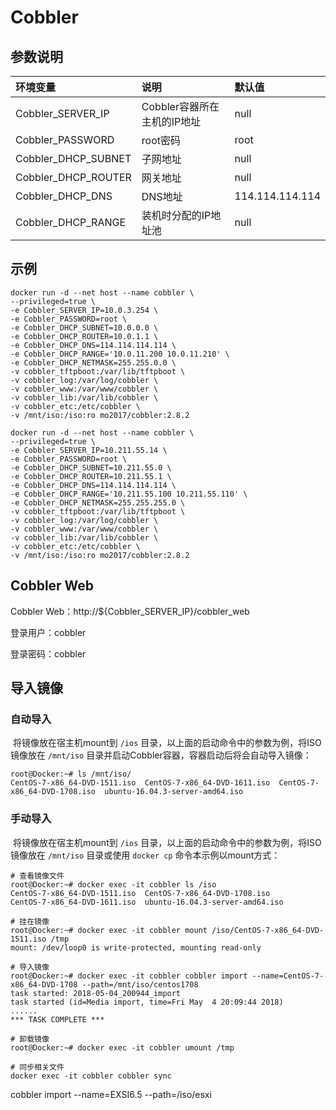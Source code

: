 # Cobbler

## 参数说明

| 环境变量 | 说明 | 默认值 |
| :- | :-- | :- |
| Cobbler_SERVER_IP | Cobbler容器所在主机的IP地址 | null |
| Cobbler_PASSWORD | root密码 | root |
| Cobbler_DHCP_SUBNET | 子网地址 | null |
| Cobbler_DHCP_ROUTER | 网关地址 | null |
| Cobbler_DHCP_DNS | DNS地址 | 114.114.114.114 |
| Cobbler_DHCP_RANGE | 装机时分配的IP地址池 | null |

## 示例

```shell
docker run -d --net host --name cobbler \
--privileged=true \
-e Cobbler_SERVER_IP=10.0.3.254 \
-e Cobbler_PASSWORD=root \
-e Cobbler_DHCP_SUBNET=10.0.0.0 \
-e Cobbler_DHCP_ROUTER=10.0.1.1 \
-e Cobbler_DHCP_DNS=114.114.114.114 \
-e Cobbler_DHCP_RANGE='10.0.11.200 10.0.11.210' \
-e Cobbler_DHCP_NETMASK=255.255.0.0 \
-v cobbler_tftpboot:/var/lib/tftpboot \
-v cobbler_log:/var/log/cobbler \
-v cobbler_www:/var/www/cobbler \
-v cobbler_lib:/var/lib/cobbler \
-v cobbler_etc:/etc/cobbler \
-v /mnt/iso:/iso:ro mo2017/cobbler:2.8.2

docker run -d --net host --name cobbler \
--privileged=true \
-e Cobbler_SERVER_IP=10.211.55.14 \
-e Cobbler_PASSWORD=root \
-e Cobbler_DHCP_SUBNET=10.211.55.0 \
-e Cobbler_DHCP_ROUTER=10.211.55.1 \
-e Cobbler_DHCP_DNS=114.114.114.114 \
-e Cobbler_DHCP_RANGE='10.211.55.100 10.211.55.110' \
-e Cobbler_DHCP_NETMASK=255.255.255.0 \
-v cobbler_tftpboot:/var/lib/tftpboot \
-v cobbler_log:/var/log/cobbler \
-v cobbler_www:/var/www/cobbler \
-v cobbler_lib:/var/lib/cobbler \
-v cobbler_etc:/etc/cobbler \
-v /mnt/iso:/iso:ro mo2017/cobbler:2.8.2
```
## Cobbler Web

Cobbler Web：http://${Cobbler_SERVER_IP}/cobbler_web

登录用户：cobbler

登录密码：cobbler

## 导入镜像
### 自动导入
​        将镜像放在宿主机mount到 `/ios` 目录，以上面的启动命令中的参数为例，将ISO镜像放在 `/mnt/iso` 目录并启动Cobbler容器，容器启动后将会自动导入镜像：

```Shell
root@Docker:~# ls /mnt/iso/
CentOS-7-x86_64-DVD-1511.iso  CentOS-7-x86_64-DVD-1611.iso  CentOS-7-x86_64-DVD-1708.iso  ubuntu-16.04.3-server-amd64.iso
```

### 手动导入

​        将镜像放在宿主机mount到 `/ios` 目录，以上面的启动命令中的参数为例，将ISO镜像放在 `/mnt/iso` 目录或使用 `docker cp` 命令本示例以mount方式：

```shell
# 查看镜像文件
root@Docker:~# docker exec -it cobbler ls /iso
CentOS-7-x86_64-DVD-1511.iso  CentOS-7-x86_64-DVD-1708.iso
CentOS-7-x86_64-DVD-1611.iso  ubuntu-16.04.3-server-amd64.iso

# 挂在镜像
root@Docker:~# docker exec -it cobbler mount /iso/CentOS-7-x86_64-DVD-1511.iso /tmp
mount: /dev/loop0 is write-protected, mounting read-only

# 导入镜像
root@Docker:~# docker exec -it cobbler cobbler import --name=CentOS-7-x86_64-DVD-1708 --path=/mnt/iso/centos1708
task started: 2018-05-04_200944_import
task started (id=Media import, time=Fri May  4 20:09:44 2018)
......
*** TASK COMPLETE ***

# 卸载镜像
root@Docker:~# docker exec -it cobbler umount /tmp

# 同步相关文件
docker exec -it cobbler cobbler sync
```
cobbler import --name=EXSI6.5 --path=/iso/esxi


